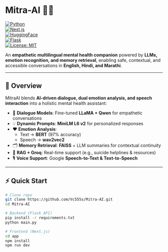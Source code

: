 # Mitra-AI 🤝🧠  

[![Python](https://img.shields.io/badge/Python-3.10+-blue.svg?logo=python)](https://www.python.org/)  
[![Next.js](https://img.shields.io/badge/Next.js-14-black?logo=nextdotjs)](https://nextjs.org/)  
[![HuggingFace](https://img.shields.io/badge/🤗-Transformers-yellow.svg)](https://huggingface.co/)  
[![Flask](https://img.shields.io/badge/Flask-Backend-lightgrey?logo=flask)](https://flask.palletsprojects.com/)  
[![License: MIT](https://img.shields.io/badge/License-MIT-green.svg)](./LICENSE)  

An **empathetic multilingual mental health companion** powered by **LLMs, emotion recognition, and memory retrieval**, enabling safe, contextual, and accessible conversations in **English, Hindi, and Marathi**.  

---

## 🚀 Overview  
MitraAI blends **AI-driven dialogue, dual emotion analysis, and speech interaction** into a holistic mental health assistant:  

- 🧩 **Dialogue Models**: Fine-tuned **LLaMA + Qwen** for empathetic conversations  
- 💡 **Dynamic Prompts**: **MiniLM L6 v2** for personalized responses  
- ❤️ **Emotion Analysis**:  
  - Text → **BERT** (97% accuracy)  
  - Speech → **wav2vec2**  
- 🗂 **Memory Retrieval**: **FAISS** + LLM summaries for contextual continuity  
- 🔗 **RAG + Groq**: Real-time support (e.g., suicide helplines & resources)  
- 🎙 **Voice Support**: Google **Speech-to-Text & Text-to-Speech**  

---

## ⚡ Quick Start  

```bash
# Clone repo
git clone https://github.com/Vc555s/Mitra-AI.git
cd Mitra-AI

# Backend (Flask API)
pip install -r requirements.txt
python main.py

# Frontend (Next.js)
cd app
npm install
npm run dev
